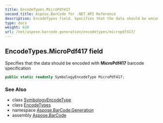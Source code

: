 ```yaml
---
title: EncodeTypes.MicroPdf417
second_title: Aspose.BarCode for .NET API Reference
description: EncodeTypes field. Specifies that the data should be encoded with MicroPdf417 barcode specification
type: docs
weight: 620
url: /net/aspose.barcode.generation/encodetypes/micropdf417/
---
```

## EncodeTypes.MicroPdf417 field

Specifies that the data should be encoded with **MicroPdf417** barcode specification

```csharp
public static readonly SymbologyEncodeType MicroPdf417;
```

### See Also

* class [SymbologyEncodeType](../../symbologyencodetype/)
* class [EncodeTypes](../)
* namespace [Aspose.BarCode.Generation](../../encodetypes/)
* assembly [Aspose.BarCode](../../../)


